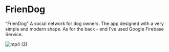 # FrienDog
“FrienDog” A social network for dog owners. The app designed with a very simple and modern shape. As for the back - end I’ve used Google Firebase Service.


![mp4 (2)](https://user-images.githubusercontent.com/34811484/89118048-6e1b4b00-d4ab-11ea-81b4-075b17e1c21d.gif)
